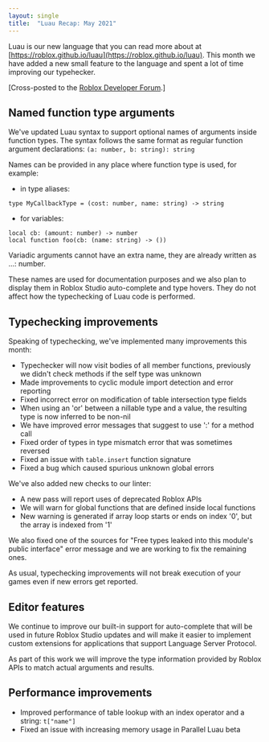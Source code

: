 ```yaml
---
layout: single
title:  "Luau Recap: May 2021"
---
```


Luau is our new language that you can read more about at [https://roblox.github.io/luau](https://roblox.github.io/luau). This month we have added a new small feature to the language and spent a lot of time improving our typehecker.

[Cross-posted to the [Roblox Developer Forum](https://devforum.roblox.com/t/luau-recap-may-2021/).]

## Named function type arguments

We've updated Luau syntax to support optional names of arguments inside function types.
The syntax follows the same format as regular function argument declarations: `(a: number, b: string): string`

Names can be provided in any place where function type is used, for example:

* in type aliases:
```
type MyCallbackType = (cost: number, name: string) -> string
```

* for variables:
```
local cb: (amount: number) -> number
local function foo(cb: (name: string) -> ())
```

Variadic arguments cannot have an extra name, they are already written as ...: number.

These names are used for documentation purposes and we also plan to display them in Roblox Studio auto-complete and type hovers.
They do not affect how the typechecking of Luau code is performed.

## Typechecking improvements

Speaking of typechecking, we've implemented many improvements this month:
* Typechecker will now visit bodies of all member functions, previously we didn't check methods if the self type was unknown
* Made improvements to cyclic module import detection and error reporting
* Fixed incorrect error on modification of table intersection type fields
* When using an 'or' between a nillable type and a value, the resulting type is now inferred to be non-nil
* We have improved error messages that suggest to use ':' for a method call
* Fixed order of types in type mismatch error that was sometimes reversed
* Fixed an issue with `table.insert` function signature
* Fixed a bug which caused spurious unknown global errors

We've also added new checks to our linter:
* A new pass will report uses of deprecated Roblox APIs
* We will warn for global functions that are defined inside local functions
* New warning is generated if array loop starts or ends on index '0', but the array is indexed from '1'

We also fixed one of the sources for "Free types leaked into this module's public interface" error message and we are working to fix the remaining ones.

As usual, typechecking improvements will not break execution of your games even if new errors get reported.

## Editor features

We continue to improve our built-in support for auto-complete that will be used in future Roblox Studio updates and will make it easier to implement custom extensions for applications that support Language Server Protocol.

As part of this work we will improve the type information provided by Roblox APIs to match actual arguments and results.

## Performance improvements

* Improved performance of table lookup with an index operator and a string: `t["name"]`
* Fixed an issue with increasing memory usage in Parallel Luau beta
